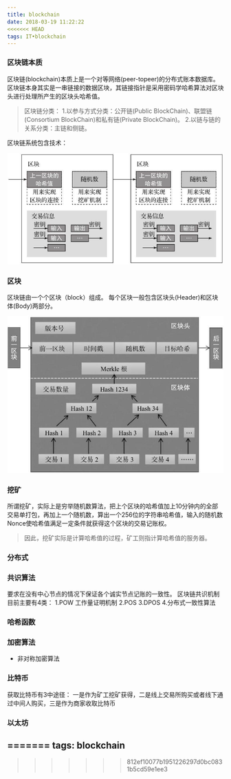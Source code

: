 ```yaml
---
title: blockchain
date: 2018-03-19 11:22:22
<<<<<<< HEAD
tags: IT•blockchain
---
```


### 区块链本质
区块链(blockchain)本质上是一个对等网络(peer-topeer)的分布式账本数据库。 区块链本身其实是一串链接的数据区块，其链接指针是采用密码学哈希算法对区块头进行处理所产生的区块头哈希值。

> 区块链分类：
1.以参与方式分类：公开链(Public BlockChain)、联盟链(Consortium BlockChain)和私有链(Private BlockChain)。
2.以链与链的关系分类：主链和侧链。

区块链系统包含技术：

![区块链](../assets/img/blockchain.jpg)
### 区块

区块链由一个个区块（block）组成。 每个区块一般包含区块头(Header)和区块体(Body)两部分。

![区块结构](../assets/img/block_struct.jpg)

### 挖矿
所谓挖矿，实际上是穷举随机数算法，把上个区块的哈希值加上10分钟内的全部交易单打包，再加上一个随机数，算出一个256位的字符串哈希值，输入的随机数Nonce使哈希值满足一定条件就获得这个区块的交易记账权。
> 因此，挖矿实际是计算哈希值的过程，矿工则指计算哈希值的服务器。

### 分布式

### 共识算法

要求在没有中心节点的情况下保证各个诚实节点记账的一致性。
区块链共识机制目前主要有4类：
1.POW
工作量证明机制
2.POS
3.DPOS
4.分布式一致性算法

### 哈希函数

### 加密算法
* 非对称加密算法


### 比特币
获取比特币有3中途径： 一是作为矿工挖矿获得，二是线上交易所购买或者线下通过中间人购买，三是作为商家收取比特币

### 以太坊
=======
tags: blockchain
---
>>>>>>> 812ef10077b1951226297d0bc0831b5cd59e1ee3
